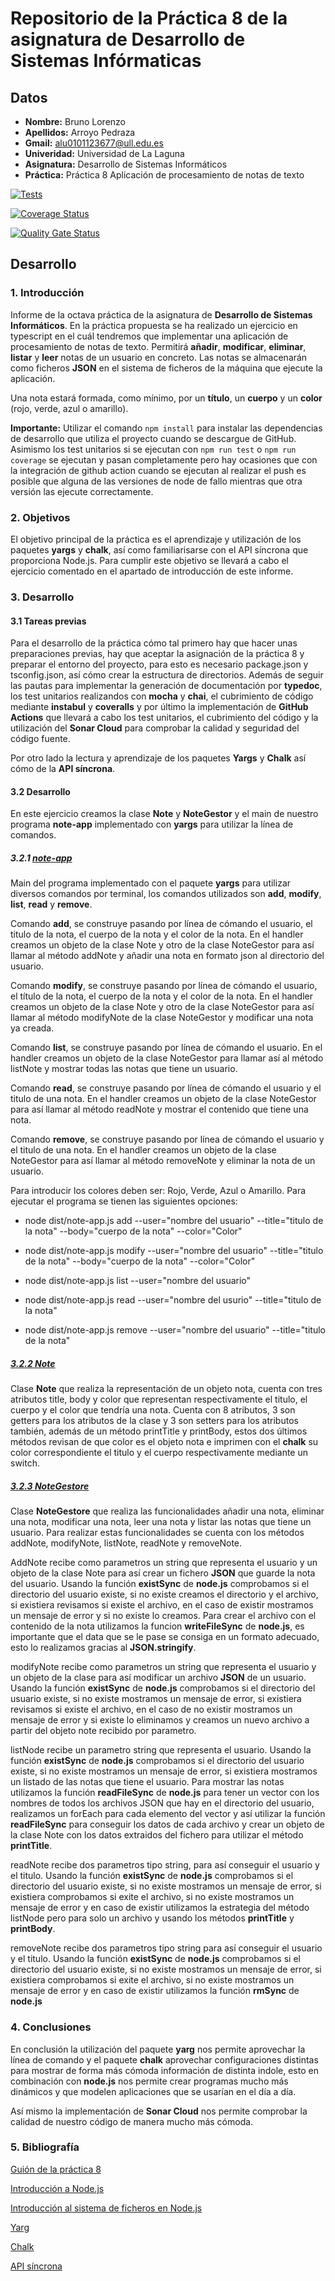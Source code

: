 # Repositorio de la Práctica 8 de la asignatura de Desarrollo de Sistemas Infórmaticas
## Datos
  * **Nombre:** Bruno Lorenzo
  * **Apellidos:** Arroyo Pedraza
  * **Gmail:** alu0101123677@ull.edu.es
  * **Univeridad:** Universidad de La Laguna
  * **Asignatura:** Desarrollo de Sistemas Informáticos
  * **Práctica:** Práctica 8 Aplicación de procesamiento de notas de texto

[![Tests](https://github.com/ULL-ESIT-INF-DSI-2021/ull-esit-inf-dsi-20-21-prct08-filesystem-notes-app-alu0101123677/actions/workflows/tests.yml/badge.svg)](https://github.com/ULL-ESIT-INF-DSI-2021/ull-esit-inf-dsi-20-21-prct08-filesystem-notes-app-alu0101123677/actions/workflows/tests.yml)

[![Coverage Status](https://coveralls.io/repos/github/ULL-ESIT-INF-DSI-2021/ull-esit-inf-dsi-20-21-prct08-filesystem-notes-app-alu0101123677/badge.svg?branch=main)](https://coveralls.io/github/ULL-ESIT-INF-DSI-2021/ull-esit-inf-dsi-20-21-prct08-filesystem-notes-app-alu0101123677?branch=main)

[![Quality Gate Status](https://sonarcloud.io/api/project_badges/measure?project=ULL-ESIT-INF-DSI-2021_ull-esit-inf-dsi-20-21-prct08-filesystem-notes-app-alu0101123677&metric=alert_status)](https://sonarcloud.io/dashboard?id=ULL-ESIT-INF-DSI-2021_ull-esit-inf-dsi-20-21-prct08-filesystem-notes-app-alu0101123677)

## Desarrollo

### 1. Introducción

Informe de la octava práctica de la asignatura de **Desarrollo de Sistemas Informáticos**. En la práctica propuesta se ha realizado un ejercicio en typescript en el cuál tendremos que implementar una aplicación de procesamiento de notas de texto. Permitirá **añadir**, **modificar**, **eliminar**, **listar** y **leer** notas de un usuario en concreto. Las notas se almacenarán como ficheros **JSON** en el sistema de ficheros de la máquina que ejecute la aplicación.

Una nota estará formada, como mínimo, por un **título**, un **cuerpo** y un **color** (rojo, verde, azul o amarillo).

**Importante:**  Utilizar el comando `npm install` para instalar las dependencias de desarrollo que utiliza el proyecto cuando se descargue de GitHub. Asimismo los test unitarios si se ejecutan con `npm run test` o `npm run coverage` se ejecutan y pasan completamente pero hay ocasiones que con la integración de github action cuando se ejecutan al realizar el push es posible que alguna de las versiones de node de fallo mientras que otra versión las ejecute correctamente. 

### 2. Objetivos

El objetivo principal de la práctica es el aprendizaje y utilización de los paquetes **yargs** y **chalk**, así como familiarisarse con el API síncrona que proporciona Node.js. Para cumplir este objetivo se llevará a cabo el ejercicio comentado en el apartado de introducción de este informe.

### 3. Desarrollo

#### 3.1 Tareas previas

Para el desarrollo de la práctica cómo tal primero hay que hacer unas preparaciones previas, hay que aceptar la asignación de la práctica 8 y preparar el entorno del proyecto, para esto es necesario package.json y tsconfig.json, así cómo crear la estructura de directorios. Además de seguir las pautas para implementar la generación de documentación por **typedoc**, los test unitarios realizandos con **mocha** y **chai**, el cubrimiento de código mediante **instabul** y **coveralls** y por último la implementación de **GitHub Actions** que llevará a cabo los test unitarios, el cubrimiento del código y la utilización del **Sonar Cloud** para comprobar la calidad y seguridad del código fuente.

Por otro lado la lectura y aprendizaje de los paquetes **Yargs** y **Chalk** así cómo de la **API síncrona**.

#### 3.2 Desarrollo

En este ejercicio creamos la clase **Note** y **NoteGestor** y el main de nuestro programa **note-app** implementado con **yargs** para utilizar la línea de comandos.

##### 3.2.1 [note-app](./src/note-app.ts)

Main del programa implementado con el paquete **yargs** para utilizar diversos comandos por terminal, los comandos utilizados son **add**, **modify**, **list**, **read** y **remove**.

Comando **add**, se construye pasando por línea de cómando el usuario, el titulo de la nota, el cuerpo de la nota y el color de la nota. En el handler creamos un objeto de la clase Note y otro de la clase NoteGestor para así llamar al método addNote y añadir una nota en formato json al directorio del usuario.

Comando **modify**, se construye pasando por línea de cómando el usuario, el título de la nota, el cuerpo de la nota y el color de la nota. En el handler creamos un objeto de la clase Note y otro de la clase NoteGestor para así llamar al método modifyNote de la clase NoteGestor y modificar una nota ya creada.

Comando **list**, se construye pasando por línea de cómando el usuario. En el handler creamos un objeto de la clase NoteGestor para llamar así al método listNote y mostrar todas las notas que tiene un usuario.

Comando **read**, se construye pasando por línea de cómando el usuario y el titulo de una nota. En el handler creamos un objeto de la clase NoteGestor para así llamar al método readNote y mostrar el contenido que tiene una nota.

Comando **remove**, se construye pasando por línea de cómando el usuario y el titulo de una nota. En el handler creamos un objeto de la clase NoteGestor para así llamar al método removeNote y eliminar la nota de un usuario.

Para introducir los colores deben ser: Rojo, Verde, Azul o Amarillo. Para ejecutar el programa se tienen las siguientes opciones:

  * node dist/note-app.js add --user="nombre del usuario" --title="titulo de la nota" --body="cuerpo de la nota" --color="Color"

  * node dist/note-app.js modify --user="nombre del usuario" --title="titulo de la nota" --body="cuerpo de la nota" --color="Color"

  * node dist/note-app.js list --user="nombre del usuario"

  * node dist/note-app.js read --user="nombre del usurio" --title="titulo de la nota"

  * node dist/note-app.js remove --user="nombre del usuario" --title="titulo de la nota"

##### [3.2.2 Note](./src/Note.ts)

Clase **Note** que realiza la representación de un objeto nota, cuenta con tres atributos title, body y color que representan respectivamente el titulo, el cuerpo y el color que tendría una nota. Cuenta con 8 atributos, 3 son getters para los atributos de la clase y 3 son setters para los atributos también, además de un método printTitle y printBody, estos dos últimos métodos revisan de que color es el objeto nota e imprimen con el **chalk** su color correspondiente el titulo y el cuerpo respectivamente mediante un switch.

##### [3.2.3 NoteGestore](./src/NoteGestor.ts)

Clase **NoteGestore** que realiza las funcionalidades añadir una nota, eliminar una nota, modificar una nota, leer una nota y listar las notas que tiene un usuario. Para realizar estas funcionalidades se cuenta con los métodos addNote, modifyNote, listNote, readNote y removeNote.

AddNote recibe como parametros un string que representa el usuario y un objeto de la clase Note para así crear un fichero **JSON** que guarde la nota del usuario. Usando la función **existSync** de **node.js** comprobamos si el directorio del usuario existe, si no existe creamos el directorio y el archivo, si existiera revisamos si existe el archivo, en el caso de existir mostramos un mensaje de error y si no existe lo creamos. Para crear el archivo con el contenido de la nota utilizamos la funcion **writeFileSync** de **node.js**, es importante que el data que se le pase se consiga en un formato adecuado, esto lo realizamos gracias al **JSON.stringify**.

modifyNote recibe como parametros un string que representa el usuario y un objeto de la clase para así modificar un archivo **JSON** de un usuario. Usando la función **existSync** de **node.js** comprobamos si el directorio del usuario existe, si no existe mostramos un mensaje de error, si existiera revisamos si existe el archivo, en el caso de no existir mostramos un mensaje de error y si existe lo eliminamos y creamos un nuevo archivo a partir del objeto note recibido por parametro.

listNode recibe un parametro string que representa el usuario. Usando la función **existSync** de **node.js** comprobamos si el directorio del usuario existe, si no existe mostramos un mensaje de error, si existiera mostramos un listado de las notas que tiene el usuario. Para mostrar las notas utilizamos la función **readFileSync** de **node.js** para tener un vector con los nombres de todos los archivos JSON que hay en el directorio del usuario, realizamos un forEach para cada elemento del vector y así utilizar la función **readFileSync** para conseguir los datos de cada archivo y crear un objeto de la clase Note con los datos extraidos del fichero para utilizar el método **printTitle**.

readNote recibe dos parametros tipo string, para así conseguir el usuario y el titulo. Usando la función **existSync** de **node.js** comprobamos si el directorio del usuario existe, si no existe mostramos un mensaje de error, si existiera comprobamos si exite el archivo, si no existe mostramos un mensaje de error y en caso de existir utilizamos la estrategia del método listNode pero para solo un archivo y usando los métodos **printTitle** y **printBody**.

removeNote recibe dos parametros tipo string para así conseguir el usuario y el titulo. Usando la función **existSync** de **node.js** comprobamos si el directorio del usuario existe, si no existe mostramos un mensaje de error, si existiera comprobamos si exite el archivo, si no existe mostramos un mensaje de error y en caso de existir utilizamos la función **rmSync** de **node.js**

### 4. Conclusiones

En conclusión la utilización del paquete **yarg** nos permite aprovechar la línea de comando y el paquete **chalk** aprovechar configuraciones distintas para mostrar de forma más cómoda información de distinta indole, esto en combinación con **node.js** nos permite crear programas mucho más dinámicos y que modelen aplicaciones que se usarían en el día a día.

Así mismo la implementación de **Sonar Cloud** nos permite comprobar la calidad de nuestro código de manera mucho más cómoda.

### 5. Bibliografía

[Guión de la práctica 8](https://ull-esit-inf-dsi-2021.github.io/prct08-filesystem-notes-app/)

[Introducción a Node.js](https://ull-esit-inf-dsi-2021.github.io/nodejs-theory/nodejs-intro.html)

[Introducción al sistema de ficheros en Node.js](https://ull-esit-inf-dsi-2021.github.io/nodejs-theory/nodejs-filesystem.html)

[Yarg](https://www.npmjs.com/package/yargs)

[Chalk](https://www.npmjs.com/package/chalk)

[API síncrona](https://nodejs.org/dist/latest-v15.x/docs/api/fs.html#fs_synchronous_api) 


